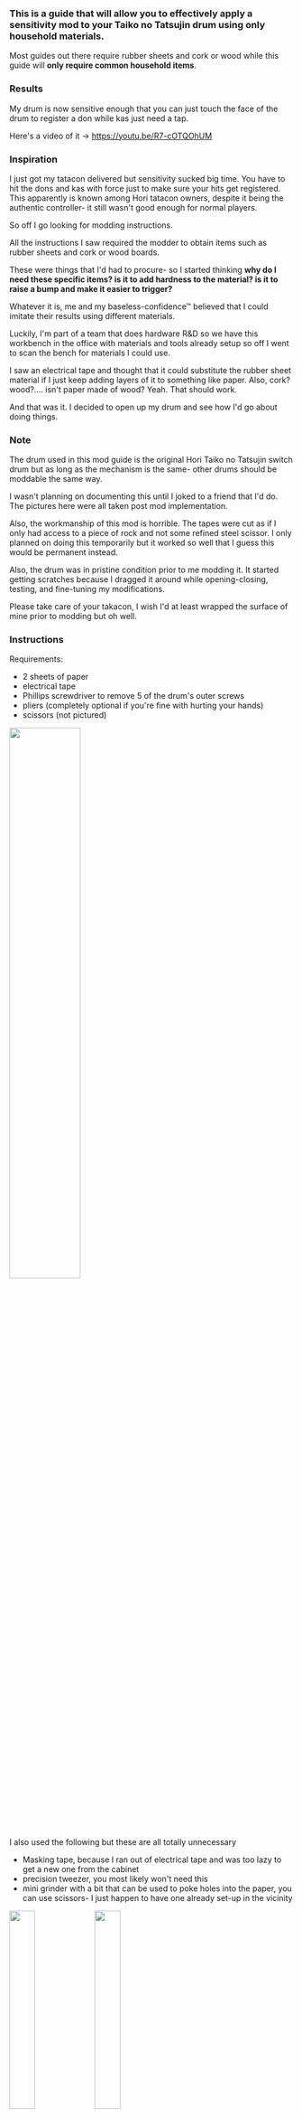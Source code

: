 ### This is a guide that will allow you to effectively apply a sensitivity mod to your Taiko no Tatsujin drum using only household materials.

Most guides out there require rubber sheets and cork or wood while this guide will **only require common household items**.

### Results
My drum is now sensitive enough that you can just touch the face of the drum to register a don while kas just need a tap.

Here's a video of it -> https://youtu.be/R7-cOTQOhUM

### Inspiration
I just got my tatacon delivered but sensitivity sucked big time. You have to hit the dons and kas with force just to make sure your hits get registered.
This apparently is known among Hori tatacon owners, despite it being the authentic controller- it still wasn't good enough for normal players.

So off I go looking for modding instructions.

All the instructions I saw required the modder to obtain items such as rubber sheets and cork or wood boards.

These were things that I'd had to procure- so I started thinking
**why do I need these specific items? is it to add hardness to the material? is it to raise a bump and make it easier to trigger?**

Whatever it is, me and my baseless-confidence™ believed that I could imitate their results using different materials.

Luckily, I'm part of a team that does hardware R&D so we have this workbench in the office with materials and tools already setup so off I went to scan the bench for materials I could use.

I saw an electrical tape and thought that it could substitute the rubber sheet material if I just keep adding layers of it to something like paper.
Also, cork? wood?.... isn't paper made of wood? Yeah. That should work.

And that was it.
I decided to open up my drum and see how I'd go about doing things.

### Note
The drum used in this mod guide is the original Hori Taiko no Tatsujin switch drum but as long as the mechanism is the same- other drums should be moddable the same way.

I wasn't planning on documenting this until I joked to a friend that I'd do. The pictures here were all taken post mod implementation.

Also, the workmanship of this mod is horrible. The tapes were cut as if I only had access to a piece of rock and not some refined steel scissor.
I only planned on doing this temporarily but it worked so well that I guess this would be permanent instead.

Also, the drum was in pristine condition prior to me modding it. It started getting scratches because I dragged it around while opening-closing, testing, and fine-tuning my modifications.

Please take care of your takacon, I wish I'd at least wrapped the surface of mine prior to modding but oh well.

### Instructions
Requirements:
- 2 sheets of paper
- electrical tape
- Phillips screwdriver to remove 5 of the drum's outer screws
- pliers (completely optional if you're fine with hurting your hands)
- scissors (not pictured)

<img src="https://github.com/keidyz/easy-taiko-no-tatsujin-drum-mod/blob/main/resources/materials-1.jpg" width="50%">


I also used the following but these are all totally unnecessary
- Masking tape, because I ran out of electrical tape and was too lazy to get a new one from the cabinet
- precision tweezer, you most likely won't need this
- mini grinder with a bit that can be used to poke holes into the paper, you can use scissors- I just happen to have one already set-up in the vicinity

<img src="https://github.com/keidyz/easy-taiko-no-tatsujin-drum-mod/blob/main/resources/materials-2.jpg" width="30%"><img src="https://github.com/keidyz/easy-taiko-no-tatsujin-drum-mod/blob/main/resources/materials-3.jpg" width="30%">

#### Step 1 - Open up the drum
There are 5 screws at the back of the drum, use a Phillips scredriver to remove them.

<img src="https://github.com/keidyz/easy-taiko-no-tatsujin-drum-mod/blob/main/resources/drum-back.jpg" width="50%">

#### Step 2 - Unplug the don and ka connectors
<img src="https://github.com/keidyz/easy-taiko-no-tatsujin-drum-mod/blob/main/resources/wiring.jpg" width="50%">

#### Step 3 - Undo the rubber knots(? not sure what to call these)
These rubber knots are the ones that are keeping the top part of the drum attached to the sensors inside.

Use your pliers here, pull a knot up and guide it to the opening of the slot to free it.

<img src="https://github.com/keidyz/easy-taiko-no-tatsujin-drum-mod/blob/main/resources/rubber-knots.jpg" width="50%">

Once you've done this to all the knots, you can now slowly separate the top layer of the drum which should reveal the sensors.

#### Step 4 - Add a layer to the thick base foam
By now, you'd see a piece of foam attached to a solid plate. Lift that solid plate up and you should see a thick black foam underneath it.

In most guides, they replace this foam with a 1cm thick cork or wood. I assume they just want to make the material less shock absorbent so my take was to add a layer of tape to each side of piece of paper to harden it then make a cut-out to match the original foam's shape and place it on top of the original foam.

<img src="https://github.com/keidyz/easy-taiko-no-tatsujin-drum-mod/blob/main/resources/base-paper.jpg" width="50%">
<img src="https://github.com/keidyz/easy-taiko-no-tatsujin-drum-mod/blob/main/resources/base-foam-and-paper.jpg" width="50%">

Flip the solid board back to its original position.

#### Step 4 - Replace the foam that is somewhat attached to the solid board
After flipping back the solid board, you should notice a piece of foam with multiple holes in it.
Slowly peel that foam away from the board.

In most guides, they replace this foam with 1mm rubber sheet. We'll replace ours with electrical tape on top of paper.
Trace the outline of the foam on top of a paper and make sure to mark the 4 holes that we'd later need to puncture.

Add a layer of electrical tape to the untraced side of the paper and cut-out the shape you've traced.
Make the 4 holes and make sure to remove some materical from the center, vertically.
You should end up with the following.

<img src="https://github.com/keidyz/easy-taiko-no-tatsujin-drum-mod/blob/main/resources/don-layer-front.jpg" width="50%">

After doing so, on the side of the paper that does not have electrical tape, add another layer of tape. I used masking tape because I ran out of electrical tape and then ended up adding another layer of masking tape to it to make the result thicker.

<img src="https://github.com/keidyz/easy-taiko-no-tatsujin-drum-mod/blob/main/resources/don-layer-back.jpg" width="50%">

After doing so, you can get rid of the original foam and replace it with the one you've made.

<img src="https://github.com/keidyz/easy-taiko-no-tatsujin-drum-mod/blob/main/resources/don-layer-in-position.jpg" width="50%">

#### Step 5 - Add layers to the ka sensors
**This was the most trial-and-error inducing part for me**
Cut of strips of tape to cover the ka sensors.
I mostly cut strips enough to cover at least two ka sensors at a time.

I did around 5 layers over-all. If you're getting false-positives then you should strip some off. If you want more sensitivity then just add more layers.

Also, don't placec that much layer on the vertical wall. I made that mistake and had to trim my layer down that was making the wall thicker.

<img src="https://github.com/keidyz/easy-taiko-no-tatsujin-drum-mod/blob/main/resources/ka-layer.jpg" width="50%">


#### Step 6 - DONE!
Test your drum out and rinse and repeat by adding more layers or remove layers from your modification till you're satisfied.
